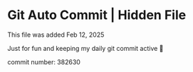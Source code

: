 # Git Auto Commit | Hidden File

This file was added Feb 12, 2025

Just for fun and keeping my daily git commit active 🤪

commit number: 382630
